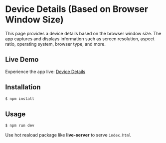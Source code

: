 # Device Details (Based on Browser Window Size)

This page provides a device details based on the browser window size. The app captures and displays information such as screen resolution, aspect ratio, operating system, browser type, and more.

## Live Demo

Experience the app live: [Device Details](https://sushantrahate.github.io/device-details/)

## Installation

```bash
$ npm install
```

## Usage

```bash
$ npm run dev
```

Use hot reaload package like **live-server** to serve `index.html`
